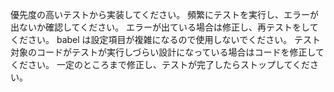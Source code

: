 優先度の高いテストから実装してください。
頻繁にテストを実行し、エラーが出ないか確認してください。
エラーが出ている場合は修正し、再テストをしてください。
babel は設定項目が複雑になるので使用しないでください。
テスト対象のコードがテストが実行しづらい設計になっている場合はコードを修正してください。
一定のところまで修正し、テストが完了したらストップしてください。
